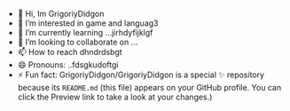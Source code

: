 - 👋 Hi, Im GrigoriyDidgon
- 👀 I’m interested in game and languag3
- 🌱 I’m currently learning ...jirhdyfijklgf
- 💞️ I’m looking to collaborate on ...
- 📫 How to reach dhndrdsbgt
- 😄 Pronouns: ..fdsgkudoftgi
- ⚡ Fun fact:
GrigoriyDidgon/GrigoriyDidgon is a special ✨ repository because its `README.md` (this file) appears on your GitHub profile.
You can click the Preview link to take a look at your changes.)
